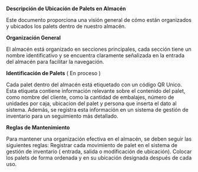 <b>Descripción de Ubicación de Palets en Almacén</b><p>
Este documento proporciona una visión general de cómo están organizados y ubicados los palets dentro de nuestro almacén.

<b>Organización General</b><p>
El almacén está organizado en secciones principales, cada sección tiene un nombre identificativo y se encuentra claramente señalizada en la entrada del almacén para facilitar la navegación.

<b>Identificación de Palets</b> ( En proceso )<p>
Cada palet dentro del almacén está etiquetado con un código QR Unico. Esta etiqueta contiene información relevante sobre el contenido del palet, como nombre del cliente, como la cantidad de embalajes, número de unidades por caja, ubicacion del palet y persona que inserta el dato al sistema. Además, se registra esta información en un sistema de gestión de inventario para un seguimiento más detallado.

<b>Reglas de Mantenimiento</b><p>
Para mantener una organización efectiva en el almacén, se deben seguir las siguientes reglas:
Registrar cada movimiento de palet en el sistema de gestión de inventario ( entrada, salida o modificación de ubicación).
Colocar los palets de forma ordenada y en su ubicación designada después de cada uso.
